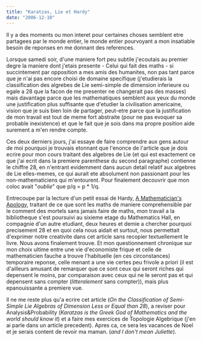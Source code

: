 ```yaml
---
title: "Karatzas, Lie et Hardy"
date: "2006-12-10"
---
```


Il y a des moments ou mon interet pour certaines choses semblent etre partagees par le monde entier, le monde entier pourvoyant a mon insatiable besoin de reponses en me donnant des references.

Lorsque samedi soir, d'une maniere fort peu subtile j'ecoutais au premier degre la maniere dont j'etais presente - Celui qui fait des maths - si succintement par opposition a mes amis des humanites, non pas tant parce que je n'ai pas encore choisi de domaine specifique (j'etudierais la classification des algrebes de Lie semi-simple de dimension inferieure ou egale a 28 que la facon de me presenter ne changerait pas des masses) mais davantage parce que les mathematiques semblent aux yeux du monde une justification plus suffisante que d'etudier la civilisation americaine, vision que je suis bien loin de partager, peut-etre parce que la justification de mon travail est tout de meme fort abstraite (pour ne pas evoquer sa probable inexistence) et que le fait que je sois dans ma propre position aide surement a m'en rendre compte.

Ces deux derniers jours, j'ai essaye de faire comprendre aux gens autour de moi pourquoi je trouvais etonnant que l'enonce de l'article que je dois ecrire pour mon cours traitant des algebres de Lie (et qui est exactement ce que j'ai ecrit dans la premiere parenthese du second paragraphe) contienne le chiffre 28, en n'entrant evidemment dans aucun detail relatif aux algebres de Lie elles-memes, ce qui aurait ete absolument non passionant pour les non-mathematiciens qui m'entourent. Pour finalement decouvrir que mon coloc avait "_oublie_" que p/q = p \* 1/q.

Entrecoupe par la lecture d'un petit essai de Hardy, [A Mathematician's Apology](http://www.smwhr.net/documents/A_Mathematicians_Apology.pdf), traitant de ce que sont les maths de maniere comprehensible par le comment des mortels sans jamais faire de maths, mon travail a la bibliotheque s'est poursuivi au sixieme etage du Mathematics Hall, en compagnie d'un autre etudiant, deux heures et demie a chercher pourquoi precisement 28 et en quoi cela nous aidait et surtout, nous permettait d'exprimer notre creativite dans cet article sans recopier textuellement le livre. Nous avons finalement trouve. Et mon questionnement chronique sur mon choix ultime entre une vie d'economiste frique et celle de mathematicien fauche a trouve l'habituelle (en ces circonstances) temporaire reponse, celle menant a une vie certes peu frivole a priori (il est d'ailleurs amusant de remarquer que ce sont ceux qui seront riches qui depensent le moins, par comparaison avec ceux qui ne le seront pas et qui depensent sans compter (_litteralement_ sans compter)), mais plus epanouissante a premiere vue.

Il ne me reste plus qu'a ecrire cet article (_On the Classification of Semi-Simple Lie Algebras of Dimension Less or Equal than 28_), a reviser pour Analysis&Probability (_Karatzas is the Greek God of Mathematics and the world should know it_) et a faire mes exercices de Topologie Algebrique (j'en ai parle dans un article precedent). Apres ca, ce sera les vacances de Noel et je serais content de revoir ma maman. (_and I don't mean Juliette_).

